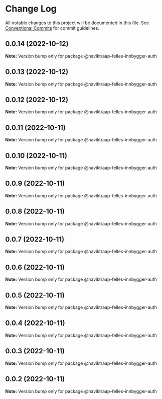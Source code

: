 # Change Log

All notable changes to this project will be documented in this file.
See [Conventional Commits](https://conventionalcommits.org) for commit guidelines.

## 0.0.14 (2022-10-12)

**Note:** Version bump only for package @navikt/aap-felles-innbygger-auth

## 0.0.13 (2022-10-12)

**Note:** Version bump only for package @navikt/aap-felles-innbygger-auth

## 0.0.12 (2022-10-12)

**Note:** Version bump only for package @navikt/aap-felles-innbygger-auth

## 0.0.11 (2022-10-11)

**Note:** Version bump only for package @navikt/aap-felles-innbygger-auth

## 0.0.10 (2022-10-11)

**Note:** Version bump only for package @navikt/aap-felles-innbygger-auth

## 0.0.9 (2022-10-11)

**Note:** Version bump only for package @navikt/aap-felles-innbygger-auth

## 0.0.8 (2022-10-11)

**Note:** Version bump only for package @navikt/aap-felles-innbygger-auth

## 0.0.7 (2022-10-11)

**Note:** Version bump only for package @navikt/aap-felles-innbygger-auth

## 0.0.6 (2022-10-11)

**Note:** Version bump only for package @navikt/aap-felles-innbygger-auth

## 0.0.5 (2022-10-11)

**Note:** Version bump only for package @navikt/aap-felles-innbygger-auth

## 0.0.4 (2022-10-11)

**Note:** Version bump only for package @navikt/aap-felles-innbygger-auth

## 0.0.3 (2022-10-11)

**Note:** Version bump only for package @navikt/aap-felles-innbygger-auth

## 0.0.2 (2022-10-11)

**Note:** Version bump only for package @navikt/aap-felles-innbygger-auth
